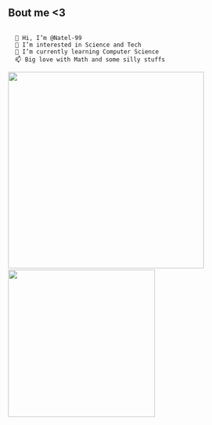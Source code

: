 ## Bout me <3
~~~

  👋 Hi, I’m @Natel-99 
  👀 I’m interested in Science and Tech 
  🌱 I’m currently learning Computer Science 
  📫 Big love with Math and some silly stuffs

~~~

<p float='left'>
<img src= 'https://github-readme-stats.vercel.app/api?username=Natel-99&show_icons=true&theme=radical' width="400">
&nbsp;  
<img src= "https://github-readme-stats.vercel.app/api/top-langs/?username=Natel-99&layout=compact&theme=radical&langs_count=7" width="300"/>
</p>
